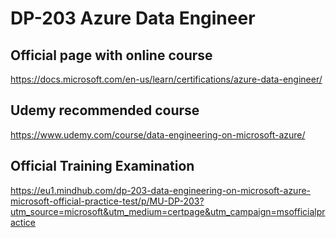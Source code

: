# DP-203 Azure Data Engineer

## Official page with online course
https://docs.microsoft.com/en-us/learn/certifications/azure-data-engineer/


## Udemy recommended course
https://www.udemy.com/course/data-engineering-on-microsoft-azure/

## Official Training Examination
https://eu1.mindhub.com/dp-203-data-engineering-on-microsoft-azure-microsoft-official-practice-test/p/MU-DP-203?utm_source=microsoft&utm_medium=certpage&utm_campaign=msofficialpractice

